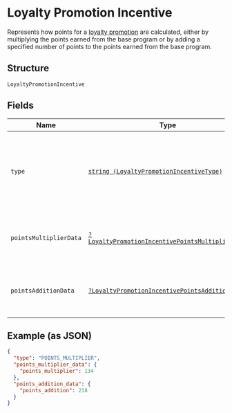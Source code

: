 
# Loyalty Promotion Incentive

Represents how points for a [loyalty promotion](../../doc/models/loyalty-promotion.md) are calculated,
either by multiplying the points earned from the base program or by adding a specified number
of points to the points earned from the base program.

## Structure

`LoyaltyPromotionIncentive`

## Fields

| Name | Type | Tags | Description | Getter | Setter |
|  --- | --- | --- | --- | --- | --- |
| `type` | [`string (LoyaltyPromotionIncentiveType)`](../../doc/models/loyalty-promotion-incentive-type.md) | Required | Indicates the type of points incentive for a [loyalty promotion](../../doc/models/loyalty-promotion.md),<br>which is used to determine how buyers can earn points from the promotion. | getType(): string | setType(string type): void |
| `pointsMultiplierData` | [`?LoyaltyPromotionIncentivePointsMultiplierData`](../../doc/models/loyalty-promotion-incentive-points-multiplier-data.md) | Optional | Represents the metadata for a `POINTS_MULTIPLIER` type of [loyalty promotion incentive](../../doc/models/loyalty-promotion-incentive.md). | getPointsMultiplierData(): ?LoyaltyPromotionIncentivePointsMultiplierData | setPointsMultiplierData(?LoyaltyPromotionIncentivePointsMultiplierData pointsMultiplierData): void |
| `pointsAdditionData` | [`?LoyaltyPromotionIncentivePointsAdditionData`](../../doc/models/loyalty-promotion-incentive-points-addition-data.md) | Optional | Represents the metadata for a `POINTS_ADDITION` type of [loyalty promotion incentive](../../doc/models/loyalty-promotion-incentive.md). | getPointsAdditionData(): ?LoyaltyPromotionIncentivePointsAdditionData | setPointsAdditionData(?LoyaltyPromotionIncentivePointsAdditionData pointsAdditionData): void |

## Example (as JSON)

```json
{
  "type": "POINTS_MULTIPLIER",
  "points_multiplier_data": {
    "points_multiplier": 134
  },
  "points_addition_data": {
    "points_addition": 218
  }
}
```

